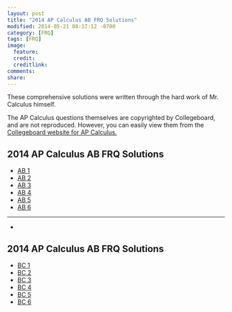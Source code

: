```yaml
---
layout: post
title: "2014 AP Calculus AB FRQ Solutions"
modified: 2014-05-21 08:37:12 -0700
category: [FRQ]
tags: [FRQ]
image:
  feature: 
  credit: 
  creditlink: 
comments: 
share: 
---
```


These comprehensive solutions were written through the hard work of Mr. Calculus himself.

The AP Calculus questions themselves are copyrighted by Collegeboard, and are not reproduced. However, you can easily view them from the [Collegeboard website for AP Calculus.](https://apstudent.collegeboard.org/apcourse/ap-calculus-ab/exam-practice)

## 2014 AP Calculus AB FRQ Solutions

* [AB 1](/frq/2014/AP2014_AB1.pdf)
* [AB 2](/frq/2014/AP2014_AB2.pdf)
* [AB 3](/frq/2014/AP2014_AB3.pdf)
* [AB 4](/frq/2014/AP2014_AB4.pdf)
* [AB 5](/frq/2014/AP2014_AB5.pdf)
* [AB 6](/frq/2014/AP2014_AB6.pdf)

---

* []()

## 2014 AP Calculus AB FRQ Solutions

* [BC 1](/frq/2014/AP2014_BC1.pdf)
* [BC 2](/frq/2014/AP2014_BC2.pdf)
* [BC 3](/frq/2014/AP2014_BC3.pdf)
* [BC 4](/frq/2014/AP2014_BC4.pdf)
* [BC 5](/frq/2014/AP2014_BC5.pdf)
* [BC 6](/frq/2014/AP2014_BC6.pdf)